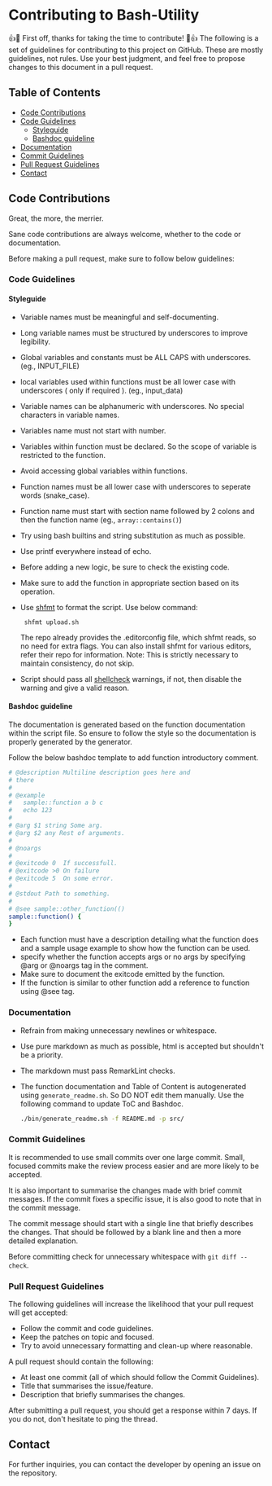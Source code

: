 # Contributing to Bash-Utility

:+1::tada: First off, thanks for taking the time to contribute! :tada::+1:
The following is a set of guidelines for contributing to this project on GitHub. These are mostly guidelines, not rules. Use your best judgment, and feel free to propose changes to this document in a pull request.

## Table of Contents
- [Code Contributions](#code-contributions)
- [Code Guidelines](#code-guidelines)
    - [Styleguide](#styleguide)
    - [Bashdoc guideline](#bashdoc-guideline)
- [Documentation](#documentation)
- [Commit Guidelines](#commit-guidelines)
- [Pull Request Guidelines](#pull-request-guidelines)
- [Contact](#contact)

## Code Contributions

Great, the more, the merrier.

Sane code contributions are always welcome, whether to the code or documentation.

Before making a pull request, make sure to follow below guidelines:

### Code Guidelines

#### Styleguide

-   Variable names must be meaningful and self-documenting.
-   Long variable names must be structured by underscores to improve legibility.
-   Global variables and constants must be ALL CAPS with underscores. (eg., INPUT_FILE)
-   local variables used within functions must be all lower case with underscores ( only if required ). (eg., input_data)
-   Variable names can be alphanumeric with underscores. No special characters in variable names.
-   Variables name must not start with number.
-   Variables within function must be declared. So the scope of variable is restricted to the function.
-   Avoid accessing global variables within functions.
-   Function names must be all lower case with underscores to seperate words (snake_case).
-   Function name must start with section name followed by 2 colons and then the function name  (eg., `array::contains()`)
-   Try using bash builtins and string substitution as much as possible.
-   Use printf everywhere instead of echo.
-   Before adding a new logic, be sure to check the existing code.
-   Make sure to add the function in appropriate section based on its operation.
-   Use [shfmt](https://github.com/mvdan/sh) to format the script. Use below command:

    ```shell
     shfmt upload.sh
     ```

    The repo already provides the .editorconfig file, which shfmt reads, so no need for extra flags.
    You can also install shfmt for various editors, refer their repo for information.
    Note: This is strictly necessary to maintain consistency, do not skip.

-   Script should pass all [shellcheck](https://www.shellcheck.net/) warnings, if not, then disable the warning and give a valid reason.

#### Bashdoc guideline

The documentation is generated based on the function documentation within the script file. So ensure to follow the style so the documentation is 
properly generated by the generator.

Follow the below bashdoc template to add function introductory comment.

```bash
# @description Multiline description goes here and
# there
#
# @example
#   sample::function a b c
#   echo 123
#
# @arg $1 string Some arg.
# @arg $2 any Rest of arguments.
#
# @noargs
#
# @exitcode 0  If successfull.
# @exitcode >0 On failure
# @exitcode 5  On some error.
#
# @stdout Path to something.
#
# @see sample::other_function(()
sample::function() {
}
```

- Each function must have a description detailing what the function does and a sample usage example to show how the function can be used.
- specify whether the function accepts args or no args by specifying @arg or @noargs tag in the comment.
- Make sure to document the exitcode emitted by the function.
- If the function is similar to other function add a reference to function using @see tag.

### Documentation

- Refrain from making unnecessary newlines or whitespace.
- Use pure markdown as much as possible, html is accepted but shouldn't be a priority.
- The markdown must pass RemarkLint checks.
- The function documentation and Table of Content is autogenerated using `generate_readme.sh`. So DO NOT edit them manually. Use the following command to update ToC and Bashdoc.
  
    ```bash
    ./bin/generate_readme.sh -f README.md -p src/
    ```

### Commit Guidelines

It is recommended to use small commits over one large commit. Small, focused commits make the review process easier and are more likely to be accepted.

It is also important to summarise the changes made with brief commit messages. If the commit fixes a specific issue, it is also good to note that in the commit message.

The commit message should start with a single line that briefly describes the changes. That should be followed by a blank line and then a more detailed explanation.

Before committing check for unnecessary whitespace with `git diff --check`.

### Pull Request Guidelines

The following guidelines will increase the likelihood that your pull request will get accepted:

- Follow the commit and code guidelines.
- Keep the patches on topic and focused.
- Try to avoid unnecessary formatting and clean-up where reasonable.

A pull request should contain the following:

- At least one commit (all of which should follow the Commit Guidelines).
- Title that summarises the issue/feature.
- Description that briefly summarises the changes.

After submitting a pull request, you should get a response within 7 days. If you do not, don't hesitate to ping the thread.

## Contact

For further inquiries, you can contact the developer by opening an issue on the repository.
